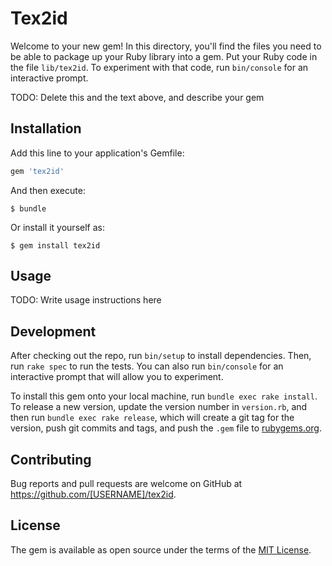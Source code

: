 # Tex2id

Welcome to your new gem! In this directory, you'll find the files you need to be able to package up your Ruby library into a gem. Put your Ruby code in the file `lib/tex2id`. To experiment with that code, run `bin/console` for an interactive prompt.

TODO: Delete this and the text above, and describe your gem

## Installation

Add this line to your application's Gemfile:

```ruby
gem 'tex2id'
```

And then execute:

    $ bundle

Or install it yourself as:

    $ gem install tex2id

## Usage

TODO: Write usage instructions here

## Development

After checking out the repo, run `bin/setup` to install dependencies. Then, run `rake spec` to run the tests. You can also run `bin/console` for an interactive prompt that will allow you to experiment.

To install this gem onto your local machine, run `bundle exec rake install`. To release a new version, update the version number in `version.rb`, and then run `bundle exec rake release`, which will create a git tag for the version, push git commits and tags, and push the `.gem` file to [rubygems.org](https://rubygems.org).

## Contributing

Bug reports and pull requests are welcome on GitHub at https://github.com/[USERNAME]/tex2id.


## License

The gem is available as open source under the terms of the [MIT License](http://opensource.org/licenses/MIT).

